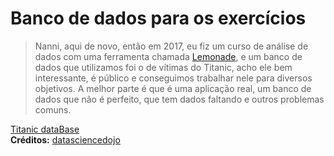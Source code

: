 # Banco de dados para os exercícios

> Nanni, aqui de novo, então em 2017, eu fiz um curso de análise de dados com uma ferramenta chamada [Lemonade](https://www.lemonade.org.br/), e um banco de dados que utilizamos foi o de vítimas do Titanic, acho ele bem interessante, é público e conseguimos trabalhar nele para diversos objetivos. A melhor parte é que é uma aplicação real, um banco de dados que não é perfeito, que tem dados faltando e outros problemas comuns.

[Titanic dataBase](https://github.com/datasciencedojo/datasets/blob/master/titanic.csv)  
**Créditos:** [datasciencedojo](https://github.com/datasciencedojo)
